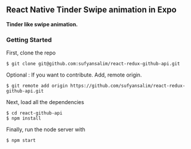## React Native Tinder Swipe animation in Expo
__Tinder like swipe animation.__

### Getting Started

First, clone the repo
```
$ git clone git@github.com:sufyansalim/react-redux-github-api.git
```
Optional : If you want to contribute. Add, remote origin.

```
$ git remote add origin https://github.com/sufyansalim/react-redux-github-api.git
```
Next, load all the dependencies  

```
$ cd react-github-api
$ npm install
``` 
Finally, run the node server with

```
$ npm start
```
```
